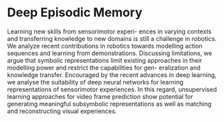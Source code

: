 # Deep Episodic Memory
Learning new skills from sensorimotor experi- ences in varying contexts and transferring knowledge to new domains is still a challenge in robotics. We analyze recent contributions in robotics towards modelling action sequences and learning from demonstrations. Discussing limitations, we argue that symbolic representations limit existing approaches in their modelling power and restrict the capabilities for gen- eralization and knowledge transfer. Encouraged by the recent advances in deep learning, we analyse the suitability of deep neural networks for learning representations of sensorimotor experiences. In this regard, unsupervised learning approaches for video frame prediction show potential for generating meaningful subsymbolic representations as well as matching and reconstructing visual experiences. 
